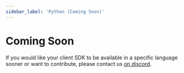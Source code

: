 ```yaml
---
sidebar_label: 'Python (Coming Soon)'
---
```


# Coming Soon

If you would like your client SDK to be available in a specific language sooner or want to contribute, please contact us [on discord](https://discord.gg/yxjrwm7Bfr).